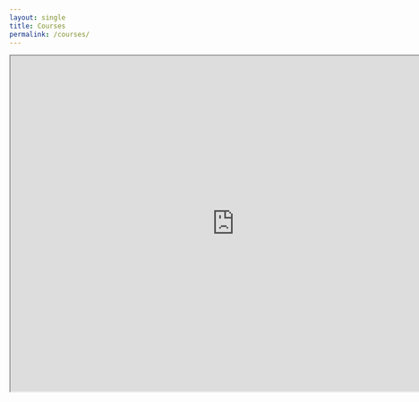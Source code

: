 ```yaml
---
layout: single
title: Courses
permalink: /courses/
---
```

<title>Grades Google Sheet</title> <iframe src="https://docs.google.com/spreadsheets/d/1zU6w1CyYhD0k7rV9udnQisqIaumqj_K8Y7sG0Xl0cIE/edit?usp=sharing" width="800" height="600"></iframe>
